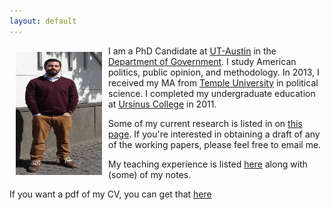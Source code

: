 ```yaml
---
layout: default
---
```


<img style="width=305px;height=435px;float:left;padding:10px;"
src="/image/personal_photo.jpg" alt="profile picture" width="138" height="197">

I am a PhD Candidate at [UT-Austin](https://www.utexas.edu) in the
[Department of Government](http://www.utexas.edu/cola/government/).  I
study American politics, public opinion, and methodology.  In 2013, I
received my MA from [Temple University](https://temple.edu) in
political science. I completed my undergraduate education at
[Ursinus College](https://ursinus.edu) in 2011.

Some of my current research is listed in on [this page](/Research/).
If you're interested in obtaining a draft of any of the working
papers, please feel free to email me.

My teaching experience is listed [here](/Teaching/) along with (some)
of my notes.

If you want a pdf of my CV, you can get that [here](/cv/cv.pdf)

